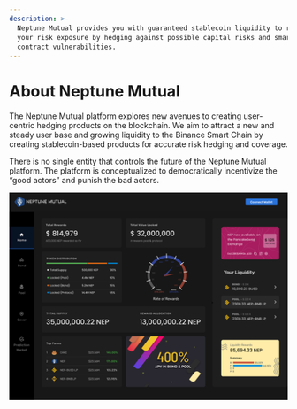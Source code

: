 ```yaml
---
description: >-
  Neptune Mutual provides you with guaranteed stablecoin liquidity to reduce
  your risk exposure by hedging against possible capital risks and smart
  contract vulnerabilities.
---
```


# About Neptune Mutual

The Neptune Mutual platform explores new avenues to creating user-centric hedging products on the blockchain. We aim to attract a new and steady user base and growing liquidity to the Binance Smart Chain by creating stablecoin-based products for accurate risk hedging and coverage.

There is no single entity that controls the future of the Neptune Mutual platform. The platform is conceptualized to democratically incentivize the “good actors” and punish the bad actors.

![Platform Dashboard](.gitbook/assets/dashboard.png)

